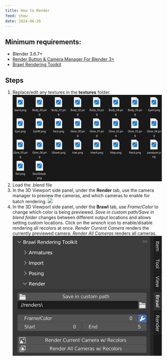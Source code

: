 ```yaml
---
title: How to Render
feed: show
date: 2024-06-26
---
```

## Minimum requirements:
- Blender 3.6.7+
- [Render Button & Camera Manager For Blender 3+](https://blenderartists.org/t/render-button-camera-manager-for-blender-3-quick-fix-07-04-2022-v0-3-9/1159414)
- [Brawl Rendering Toolkit](https://github.com/tryptech/Brawl-Rendering-Toolkit)

## Steps
1. Replace/edit any textures in the **textures** folder. <img src="/assets/img/How-to-Render/Pasted_image_20240626154045.png" loading="lazy">
2. Load the .blend file
3. In the 3D Viewport side panel, under the **Render** tab, use the camera manager to preview the cameras, and which cameras to enable for batch rendering. <img src="/assets/img/How-to-Render/Pasted_image_20240626154203.png]] ![[Pasted_image_20240626154305.png" loading="lazy">
4. In the 3D Viewport side panel, under the **Brawl** tab, use *Frame/Color* to change which color is being previewed.
   *Save in custom path/Save in blend folder* changes between different output locations and allows setting custom locations.
   Click on the *wrench* icon to enable/disable rendering all recolors at once.
   *Render Current Camera* renders the currently previewed camera.
   *Render All Cameras* renders all cameras. <img src="/assets/img/How-to-Render/Pasted_image_20240626154406.png" loading="lazy">
